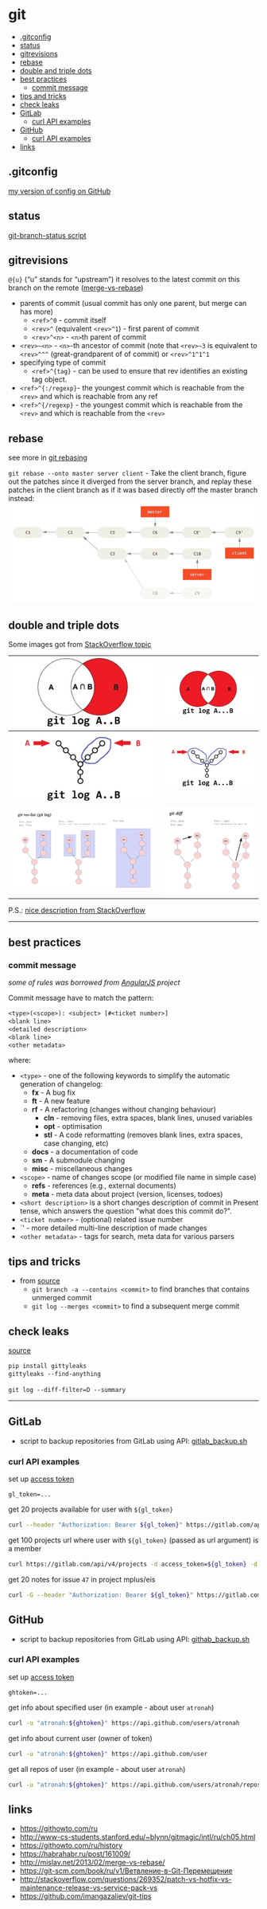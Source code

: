 # git

<!-- MarkdownTOC autolink="true" lowercase="all" uri_encoding="false" -->

- [.gitconfig](#gitconfig)
- [status](#status)
- [gitrevisions](#gitrevisions)
- [rebase](#rebase)
- [double and triple dots](#double-and-triple-dots)
- [best practices](#best-practices)
	- [commit message](#commit-message)
- [tips and tricks](#tips-and-tricks)
- [check leaks](#check-leaks)
- [GitLab](#gitlab)
	- [curl API examples](#curl-api-examples)
- [GitHub](#github)
	- [curl API examples](#curl-api-examples-1)
- [links](#links)

<!-- /MarkdownTOC -->



## .gitconfig

[my version of config on GitHub](https://github.com/atronah/configs/blob/master/.gitconfig)


## status

[git-branch-status script](https://github.com/bill-auger/git-branch-status)


## gitrevisions

`@{u}` (“u” stands for “upstream”) it resolves to the latest commit on this branch on the remote ([merge-vs-rebase](http://mislav.net/2013/02/merge-vs-rebase/))
- parents of commit (usual commit has only one parent, but merge can has more)
    - `<ref>^0` - commit itself
    - `<rev>^` (equivalent `<rev>^1`) - first parent of commit
    - `<rev>^<n>` - `<n>`th parent of commit
- `<rev>~<n>` - `<n>`-th ancestor of commit (note that `<rev>~3` is equivalent to `<rev>^^^` (great-grandparent of of commit) or `<rev>^1^1^1`
- specifying type of commit
    - `<ref>^{tag}` - can be used to ensure that rev identifies an existing tag object.
- `<ref>^{:/regexp}`- the youngest commit which is reachable from the `<rev>` and which is reachable from any ref
- `<ref>^{/regexp}` - the youngest commit which is reachable from the `<rev>` and which is reachable from the `<rev>`


## rebase
see more in [git rebasing](https://git-scm.com/book/en/v2/Git-Branching-Rebasing)

`git rebase --onto master server client` - Take the client branch, figure out the patches since it diverged from the server branch,
and replay these patches in the client branch as if it was based directly off the master branch instead:
![rebasing client onto master](git_images/git_rebase_client_server.png)


## double and triple dots

Some images got from [StackOverflow topic](http://stackoverflow.com/questions/462974/what-are-the-differences-between-double-dot-and-triple-dot-in-git-com)

| ![](git_images/git_log_doubledot_euler.png) | ![](git_images/git_log_tripledot_euler.png)     |
|---------------------------------------------|-------------------------------------------------|
| ![](git_images/git_log_doubledot.png)       | ![](git_images/git_log_tripledot_branches.png)  |
| ![](git_images/git_log_rev_list.png)        | ![](git_images/git-diff-help.png)               |

P.S.: [nice description from StackOverflow](https://stackoverflow.com/questions/36433572/how-does-ancestry-path-work-with-git-log)


-----------------


## best practices

### commit message

_some of rules was borrowed from [AngularJS](https://github.com/angular/angular.js/blob/master/CONTRIBUTING.md) project_

Commit message have to match the pattern:
```
<type>(<scope>): <subject> [#<ticket number>]
<blank line>
<detailed description>
<blank line>
<other metadata>
```
where:
- `<type>` - one of the following keywords to simplify the automatic generation of changelog:
	- **fx** - A bug fix
	- **ft** - A new feature
	- **rf** - A refactoring (changes without changing behaviour)
		- **cln** - removing files, extra spaces, blank lines, unused variables
		- **opt** - optimisation
		- **stl** - A code reformatting (removes blank lines, extra spaces, case changing, etc)
	- **docs** - a documentation of code
	- **sm** - A submodule changing
	- **misc** - miscellaneous changes
- `<scope>` - name of changes scope (or modified file name in simple case)
	- **refs** - references (e.g., external documents)
	- **meta** - meta data about project (version, licenses, todoes)
- `<short description>` is a short changes description of commit in Present tense, which answers the question "what does this commit do?".
- `<ticket number>` - (optional) related issue number
- `<detailed description>' - more detailed multi-line description of made changes
- `<other metadata>` - tags for search, meta data for various parsers



## tips and tricks

- from [source](https://stackoverflow.com/questions/2706797/finding-what-branch-a-git-commit-came-from)
	- `git branch -a --contains <commit>` to find branches that contains unmerged commit
	- `git log --merges <commit>` to find a subsequent merge commit


## check leaks

[source](https://habr.com/ru/post/459552/)

```
pip install gittyleaks
gittyleaks --find-anything

git log --diff-filter=D --summary
```

-----------------


## GitLab

- script to backup repositories from GitLab using API: [gitlab_backup.sh](gitlab_backup.sh)


### curl API examples

set up [access token](https://gitlab.com/-/profile/personal_access_tokens)

```shell
gl_token=...
```

get 20 projects available for user with `${gl_token}`

```bash
curl --header "Authorization: Bearer ${gl_token}" https://gitlab.com/api/v4/projects
```

get 100 projects url where user with `${gl_token}` (passed as url argument) is a member

```bash
curl https://gitlab.com/api/v4/projects -d access_token=${gl_token} -d membership=true -d per_page=100 | grep -oP '"http_url_to_repo":\s*"\K[^"]*'
```

get 20 notes for issue `47` in project mplus/eis

```bash
curl -G --header "Authorization: Bearer ${gl_token}" https://gitlab.com/api/v4/projects/1136146/issues/47/notes
```


## GitHub

- script to backup repositories from GitLab using API: [githab_backup.sh](githab_backup.sh)


### curl API examples

set up [access token](https://github.com/settings/tokens)

```
ghtoken=...
```


get info about specified user (in example - about user `atronah`)

```bash
curl -u "atronah:${ghtoken}" https://api.github.com/users/atronah
```



get info about current user (owner of token)

```bash
curl -u "atronah:${ghtoken}" https://api.github.com/user
```


get all repos of user (in example - about user `atronah`)

```bash
curl -u "atronah:${ghtoken}" https://api.github.com/users/atronah/repos
```



## links

- https://githowto.com/ru
- http://www-cs-students.stanford.edu/~blynn/gitmagic/intl/ru/ch05.html
- https://githowto.com/ru/history
- https://habrahabr.ru/post/161009/
- http://mislav.net/2013/02/merge-vs-rebase/
- https://git-scm.com/book/ru/v1/Ветвление-в-Git-Перемещение
- http://stackoverflow.com/questions/269352/patch-vs-hotfix-vs-maintenance-release-vs-service-pack-vs
- https://github.com/imangazaliev/git-tips

